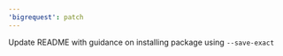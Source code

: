 ```yaml
---
'bigrequest': patch
---
```


Update README with guidance on installing package using `--save-exact`
